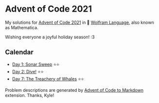# Advent of Code 2021

My solutions for [Advent of Code 2021](https://adventofcode.com/2021/) in 🐺 [Wolfram Language](https://www.wolfram.com/language/), also known as Mathematica.

Wishing everyone a joyful holiday season! :3

## Calendar

- [Day 1: Sonar Sweep](day_01/) ⭐⭐
- [Day 2: Dive!](day_02/) ⭐⭐
- [Day 7: The Treachery of Whales](day_07/) ⭐⭐

Problem descriptions are generated by [Advent of Code to Markdown](https://github.com/kfarnung/aoc-to-markdown) extension. Thanks, Kyle!
